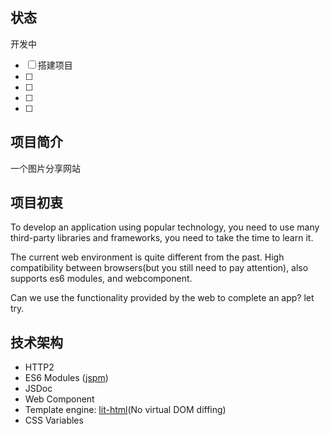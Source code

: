 ## 状态

开发中

- [ ] 搭建项目
- [ ] 
- [ ] 
- [ ] 
- [ ] 

## 项目简介

一个图片分享网站

## 项目初衷

To develop an application using popular technology,
you need to use many third-party libraries and frameworks,
you need to take the time to learn it.

The current web environment is quite different from the past.
High compatibility between browsers(but you still need to pay attention),
also supports es6 modules, and webcomponent.

Can we use the functionality provided by the web to complete an app? let try.

## 技术架构

- HTTP2
- ES6 Modules ([jspm](https://jspm.io/))
- JSDoc
- Web Component
- Template engine: [lit-html](https://github.com/Polymer/lit-html)(No virtual DOM diffing)
- CSS Variables
